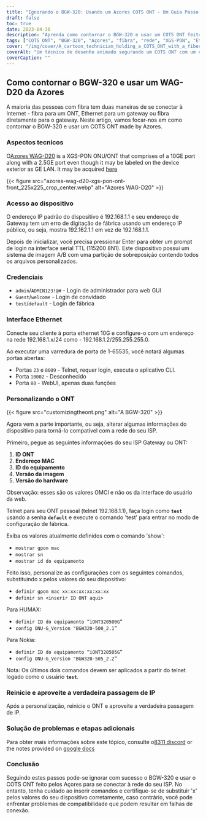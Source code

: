 ```yaml
---
title: "Ignorando o BGW-320: Usando um Azores COTS ONT - Um Guia Passo a Passo"
draft: false
toc: true
date: 2023-04-30
description: "Aprenda como contornar o BGW-320 e usar um COTS ONT feito pelos Açores para se conectar à rede do seu ISP com este guia fácil de seguir."
tags: ["COTS ONT", "BGW-320", "Açores", "fibra", "rede", "XGS-PON", "Ethernet", "passagem de IP", "costumização", "ISP", "ont ID", "Endereço MAC", "identificação do equipamento", "versão da imagem", "versão de hardware", "telnet", "aplicativo CLI", "interface web", "modo de configuração de fábrica", "problemas de compatibilidade"]
cover: "/img/cover/A_cartoon_technician_holding_a_COTS_ONT_with_a_fiber_cable.png"
coverAlt: "Um técnico de desenho animado segurando um COTS ONT com um cabo de fibra ao fundo."
coverCaption: ""
---
```


## Como contornar o BGW-320 e usar um WAG-D20 da Azores

A maioria das pessoas com fibra tem duas maneiras de se conectar à Internet - fibra para um ONT, Ethernet para um gateway ou fibra diretamente para o gateway. Neste artigo, vamos focar-nos em como contornar o BGW-320 e usar um COTS ONT made by Azores.

### Aspectos tecnicos

O[Azores WAG-D20](https://cdn.shopifycdn.net/s/files/1/0280/5153/8029/files/Azores_Product_Specification_-_WAG-D20_v0.6.pdf?v=1604914153) is a XGS-PON ONU/ONT that comprises of a 10GE port along with a 2.5GE port even though it may be labeled on the device exterior as GE LAN. It may be acquired [here](https://www.balticnetworks.com/products/azores-1x-10gbe-1x-2-5gbe-intel-based-xgspon-ont)

{{< figure src="azores-wag-d20-xgs-pon-ont-front_225x225_crop_center.webp" alt="Azores WAG-D20" >}}

### Acesso ao dispositivo

O endereço IP padrão do dispositivo é 192.168.1.1 e seu endereço de Gateway tem um erro de digitação de fábrica usando um endereço IP público, ou seja, mostra 192.162.1.1 em vez de 192.168.1.1.

Depois de inicializar, você precisa pressionar Enter para obter um prompt de login na interface serial TTL (115200 8N1). Este dispositivo possui um sistema de imagem A/B com uma partição de sobreposição contendo todos os arquivos personalizados.
 
### Credenciais

- `admin`/`ADMIN123!@#` - Login de administrador para web GUI
- `Guest`/`welcome` - Login de convidado
- `test`/`default` - Login de fábrica

### Interface Ethernet

Conecte seu cliente à porta ethernet 10G e configure-o com um endereço na rede 192.168.1.x/24 como - 192.168.1.2/255.255.255.0.

Ao executar uma varredura de porta de 1-65535, você notará algumas portas abertas:

- Portas `23` e `8009` - Telnet, requer login, executa o aplicativo CLI.
- Porta `10002` - Desconhecido
- Porta `80` - WebUI, apenas duas funções

### Personalizando o ONT

{{< figure src="customizingtheont.png" alt="A BGW-320" >}}

Agora vem a parte importante, ou seja, alterar algumas informações do dispositivo para torná-lo compatível com a rede do seu ISP.

Primeiro, pegue as seguintes informações do seu ISP Gateway ou ONT:

1. **ID ONT**
2. **Endereço MAC**
3. **ID do equipamento**
4. **Versão da imagem**
5. **Versão do hardware**

Observação: esses são os valores OMCI e não os da interface do usuário da web.

Telnet para seu ONT pessoal (telnet 192.168.1.1), faça login como **`test`** usando a senha **`default`** e execute o comando 'test' para entrar no modo de configuração de fábrica.

Exiba os valores atualmente definidos com o comando 'show':

- `mostrar gpon mac`
- `mostrar sn`
- `mostrar id do equipamento`

Feito isso, personalize as configurações com os seguintes comandos, substituindo x pelos valores do seu dispositivo:

- `definir gpon mac xx:xx:xx:xx:xx:xx`
- `definir sn <inserir ID ONT aqui>`

Para HUMAX:

- `definir ID do equipamento “iONT320500G”`
- `config ONU-G_Version "BGW320-500_2.1”`

Para Nokia:

- `definir ID do equipamento “iONT320505G”`
- `config ONU-G_Version "BGW320-505_2.2”`

Nota: Os últimos dois comandos devem ser aplicados a partir do telnet logado como o usuário **`test`**.

### Reinicie e aproveite a verdadeira passagem de IP

Após a personalização, reinicie o ONT e aproveite a verdadeira passagem de IP.

### Solução de problemas e etapas adicionais
Para obter mais informações sobre este tópico, consulte o[8311 discord](https://discord.gg/XbTWBbSG4p) or the notes provided on [google docs](https://docs.google.com/document/d/13gucfDOf8X9ptkj5BOg12V0xcqqDZDnvROJpW5CIpJ4/)

### Conclusão

Seguindo estes passos pode-se ignorar com sucesso o BGW-320 e usar o COTS ONT feito pelos Açores para se conectar à rede do seu ISP. No entanto, tenha cuidado ao inserir comandos e certifique-se de substituir 'x' pelos valores do seu dispositivo corretamente, caso contrário, você pode enfrentar problemas de compatibilidade que podem resultar em falhas de conexão.


